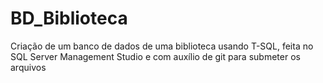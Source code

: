 # BD_Biblioteca
Criação de um banco de dados de uma biblioteca usando T-SQL, feita no SQL Server Management Studio e com auxílio de git para submeter os arquivos
